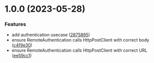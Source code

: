# 1.0.0 (2023-05-28)


### Features

* add authentication usecase ([2875895](https://github.com/maycon8609/clean-architecture-react/commit/2875895c65869970d7fbe5648b4e0a7fb6c37aea))
* ensure RemoteAuthentication calls HttpPostClient with correct body ([c4f9e30](https://github.com/maycon8609/clean-architecture-react/commit/c4f9e30c9fa886993706799e397bbb58eca53e00))
* ensure RemoteAuthentication calls HttpPostClient with correct URL ([ee59cc1](https://github.com/maycon8609/clean-architecture-react/commit/ee59cc15f28d6aebb17e154a2f817d75f89bdd61))

